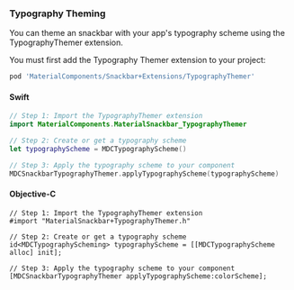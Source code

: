 ### Typography Theming

You can theme an snackbar with your app's typography scheme using the TypographyThemer extension.

You must first add the Typography Themer extension to your project:

```bash
pod 'MaterialComponents/Snackbar+Extensions/TypographyThemer'
```

<!--<div class="material-code-render" markdown="1">-->
#### Swift
```swift
// Step 1: Import the TypographyThemer extension
import MaterialComponents.MaterialSnackbar_TypographyThemer

// Step 2: Create or get a typography scheme
let typographyScheme = MDCTypographyScheme()

// Step 3: Apply the typography scheme to your component
MDCSnackbarTypographyThemer.applyTypographyScheme(typographyScheme)
```

#### Objective-C

```objc
// Step 1: Import the TypographyThemer extension
#import "MaterialSnackbar+TypographyThemer.h"

// Step 2: Create or get a typography scheme
id<MDCTypographyScheming> typographyScheme = [[MDCTypographyScheme alloc] init];

// Step 3: Apply the typography scheme to your component
[MDCSnackbarTypographyThemer applyTypographyScheme:colorScheme];
```
<!--</div>-->
